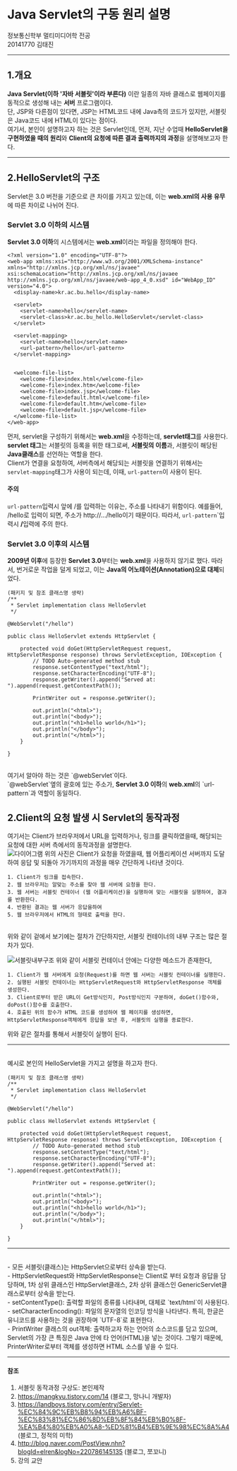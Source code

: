Java Servlet의 구동 원리 설명
===
정보통신학부 멀티미디어학 전공
<br>
20141770 김태진
***
## 1.개요
<b>Java Servlet(이하 '자바 서블릿'이라 부른다)</b> 이란 일종의 자바 클래스로 웹페이지를 동적으로 생성해 내는 <b>서버</b> 프로그램이다.
<br>
단, JSP와 다른점이 있다면, JSP는 HTML코드 내에 Java측의 코드가 있지만, 서블릿은 Java코드 내에 HTML이 있다는 점이다.
<br>
여기서, 본인이 설명하고자 하는 것은 Servlet인데,
먼저, 지난 수업때 <b>HelloServlet을 구현하였을 때의 원리</b>와 <b>Client의 요청에 따른 결과 출력까지의 과정</b>을 설명해보고자 한다.
***
## 2.HelloServlet의 구조
Servlet은 3.0 버전을 기준으로 큰 차이를 가지고 있는데, 이는 <b>web.xml의 사용 유무</b>에 따른 차이로 나뉘어 진다.
<br>
### Servlet 3.0 이하의 시스템
<b>Servlet 3.0 이하</b>의 시스템에서는 <b>web.xml</b>이라는 파일을 정의해야 한다.

```
<?xml version="1.0" encoding="UTF-8"?>
<web-app xmlns:xsi="http://www.w3.org/2001/XMLSchema-instance" xmlns="http://xmlns.jcp.org/xml/ns/javaee" xsi:schemaLocation="http://xmlns.jcp.org/xml/ns/javaee http://xmlns.jcp.org/xml/ns/javaee/web-app_4_0.xsd" id="WebApp_ID" version="4.0">
  <display-name>kr.ac.bu.hello</display-name>

  <servlet>
  	<servlet-name>hello</servlet-name>
  	<servlet-class>kr.ac.bu_hello.HelloServlet</servlet-class>
  </servlet>

  <servlet-mapping>
  	<servlet-name>hello</servlet-name>
  	<url-pattern>/hello</url-pattern>
  </servlet-mapping>


  <welcome-file-list>
    <welcome-file>index.html</welcome-file>
    <welcome-file>index.htm</welcome-file>
    <welcome-file>index.jsp</welcome-file>
    <welcome-file>default.html</welcome-file>
    <welcome-file>default.htm</welcome-file>
    <welcome-file>default.jsp</welcome-file>
  </welcome-file-list>
</web-app>
```
먼저, servlet을 구성하기 위해서는 <b>web.xml</b>을 수정하는데, <b>servlet태그</b>를 사용한다.
<br>
<b>servlet 태그</b>는 서블릿의 등록을 위한 태그로써,
<b>서블릿의 이름</b>과, 서블릿이 해당된 <b>Java클래스</b>를 선언하는 역할을 한다.
<br>
Client가 연결을 요청하여, 서버측에서 해당되는 서블릿을 연결하기 위해서는 `servlet-mapping`태그가 사용이 되는데, 이때, `url-pattern`이 사용이 된다.
<br>
#### 주의
`url-pattern`입력시 앞에 /를 입력하는 이유는, 주소를 나타내기 위함이다.
예를들어, /hello로 입력이 되면, 주소가 http://.../hello이기 때문이다.
따라서, `url-pattern`</b>`입력시 <b>/</b>입력에 주의 한다.
<br>

### Servlet 3.0 이후의 시스템
<b>2009년 이후</b>에 등장한 <b>Servlet 3.0</b>부터는 <b>web.xml</b>을 사용하지 않기로 했다.
따라서, 번거로운 작업을 덜게 되었고, 이는 <b>Java의 어노테이션(Annotation)으로 대체</b>되었다.
<br>

```
(패키지 및 참조 클래스명 생략)
/**
 * Servlet implementation class HelloServlet
 */

@WebServlet("/hello")

public class HelloServlet extends HttpServlet {

	protected void doGet(HttpServletRequest request, HttpServletResponse response) throws ServletException, IOException {
		// TODO Auto-generated method stub
		response.setContentType("text/html");
		response.setCharacterEncoding("UTF-8");
		response.getWriter().append("Served at: ").append(request.getContextPath());

		PrintWriter out = response.getWriter();

		out.println("<html>");
		out.println("<body>");
		out.println("<h1>hello world</h1>");
		out.println("</body>");
		out.println("</html>");
	}

}

```
<br>
여기서 알아야 하는 것은 `@webServlet`이다.
<br>
`@webServlet`옆의 괄호에 있는 주소가, <b>Servlet 3.0 이하</b>의 <b>web.xml</b>의 `url-pattern`과 역할이 동일하다.
<br>

## 2.Client의 요청 발생 시 Servlet의 동작과정
여기서는 Client가 브라우저에서 URL을 입력하거나, 링크를 클릭하였을때, 해당되는 요청에 대한 서버 측에서의 동작과정을 설명한다.
<br>
![다이어그램](http://ktj950904.synology.me/images/2servlet/diagram.PNG)
위의 사진은 Client가 요청을 하였을때, 웹 어플리케이션 서버까지 도달하여 응답 및 되돌아 가기까지의 과정을 매우 간단하게 나타낸 것이다.
<br>
```
1. Client가 링크를 접속한다.
2. 웹 브라우저는 알맞는 주소를 찾아 웹 서버에 요청을 한다.
3. 웹 서버는 서블릿 컨테이너 (웹 어플리케이션)을 실행하여 맞는 서블릿을 실행하여, 결과를 반환한다.
4. 반환된 결과는 웹 서버가 응답을하여
5. 웹 브라우저에서 HTML의 형태로 출력을 한다.
```

<br>
위와 같이 겉에서 보기에는 절차가 간단하지만, 서블릿 컨테이너의 내부 구조는 많은 절차가 있다.
<br>

![서블릿내부구조](http://ktj950904.synology.me/images/2servlet/servlet.png)
위와 같이 서블릿 컨테이너 안에는 다양한 메소드가 존재한다,
<br>

```
1. Client가 웹 서버에게 요청(Request)를 하면 웹 서버는 서블릿 컨테이너를 실행한다.
2. 실행된 서블릿 컨테이너는 HttpServletRequest와 HttpServletResponse 객체를 생성한다.
3. Client로부터 받은 URL이 Get방식인지, Post방식인지 구분하여, doGet()함수와, doPost()함수를 호출한다.
4. 호출된 위의 함수가 HTML 코드를 생성하여 웹 페이지를 생성하면, HttpServletResponse객체에게 응답을 보낸 후, 서블릿의 실행을 종료한다.
```

위와 같은 절차를 통해서 서블릿이 실행이 된다.
<br>
***
<br>
예시로 본인의 HelloServlet을 가지고 설명을 하고자 한다.

```
(패키지 및 참조 클래스명 생략)
/**
 * Servlet implementation class HelloServlet
 */

@WebServlet("/hello")

public class HelloServlet extends HttpServlet {

	protected void doGet(HttpServletRequest request, HttpServletResponse response) throws ServletException, IOException {
		// TODO Auto-generated method stub
		response.setContentType("text/html");
		response.setCharacterEncoding("UTF-8");
		response.getWriter().append("Served at: ").append(request.getContextPath());

		PrintWriter out = response.getWriter();

		out.println("<html>");
		out.println("<body>");
		out.println("<h1>hello world</h1>");
		out.println("</body>");
		out.println("</html>");
	}

}

```

---

<br>
 - 모든 서블릿(클래스)는 HttpServlet으로부터 상속을 받는다.
<br>
 - HttpServletRequest와 HttpServletResponse는 Client로 부터 요청과 응답을 담당하며, 1차 상위 클래스인 HttpServlet클래스, 2차 상위 클래스인 GenericServlet클래스로부터 상속을 받는다.
<br>
 - setContentType(): 출력할 파일의 종류를 나타내며, 대체로 `text/html`이 사용된다.
<br>
 - setCharacterEncoding(): 파일의 문자열의 인코딩 방식을 나타낸다. 특히, 한글은 유니코드를 사용하는 것을 권장하며 `UTF-8`로 표현한다.
<br>
 - PrintWriter 클래스의 out객체: 출력하고자 하는 언어의 소스코드를 담고 있으며, Servlet의 가장 큰 특징은 Java 안에 타 언어(HTML)을 넣는 것이다. 그렇기 때문에, PrinterWriter로부터 객체를 생성하면 HTML 소스를 넣을 수 있다.
<br>

---
#### 참조
1. 서블릿 동작과정 구상도: 본인제작
2. https://mangkyu.tistory.com/14 (블로그, 망나니 개발자)
3. https://landboys.tistory.com/entry/Servlet-%EC%84%9C%EB%B8%94%EB%A6%BF-%EC%83%81%EC%86%8D%EB%8F%84%EB%B0%8F-%EA%B4%80%EB%A0%A8-%ED%81%B4%EB%9E%98%EC%8A%A4 (블로그, 정적의 미학)
4. http://blog.naver.com/PostView.nhn?blogId=elren&logNo=220786145135 (블로그, 쪼꼬니)
5. 강의 교안
